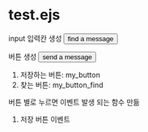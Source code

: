 # test.ejs
input 입력칸 생성
    <button id="my_button_find">find a message</button>

버튼 생성
    <button id="my_button_*">send a message</button>  

1. 저장하는 버튼: my_button
2. 찾는 버튼: my_button_find

버튼 별로 누르면 이벤트 발생 되는 함수 만듦
1. 저장 버튼 이벤트 <script> 함수
$("#my_button").click(function (){}
버튼을 클릭하면 click 되었다 라는 문구의 알람창이 뜨게 함
  
let value = $("#my_input").val();
입력창에 클라이언트가 기입한 데이터를 value가 받음

$.ajax: jquery문  
url: '/message' : 데이터 뜨는 url
message: value : 입력값의 value가 message라는 content로 넘어감

method: 'POST'

REST(Representational State Transfer) 개념:
자원을 이름으로 구분해, 자원의 정보를 주고 받는 것을 의미 뭔 솔;

예) 자원: 소프트웨어가 관리하는 모든 것 ex. 문서, 그림 등등

자원의 이름: db의 user

정보 전달: json, xml을 통해 데이터 주고 받는게 일반적

CRUD 개념에 적용
Creat: 생성(POST)
Read: 조회(GET)
Update: 수정(PUT)
Delete: 삭제(DELETE)
+
정보조회(HEAD)






1.을 누르면 서버가 db에 접근?해서 값 저장
client는 db에 접근하는게 아니라 서버에 값을 넘겨주기만 하면 된다

test.ejs 에서 클라이언트가 서버에게 요청하고 응답을 받는다

db에 접근해야하는 요청일 때는 서버가 db에 접근한다


1.을 누르면 input에 작성한 값이 db에 저장
2.를 누르면 db에 저장된 값이 alert로 출력

### 클라이언트가 서버에 요청해서 DB에 저장 

몽고디비 연결
mongoose 모듈 불러오기
몽구스 스키마 만들기
content라는 변수에 클라이언트가 기입한 데이터 저장
연결되면 서버 접속 + 서버성공이라고 띄우기
연결 실패시 서버 키지X